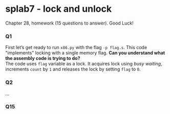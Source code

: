 # splab7 - lock and unlock

Chapter 28, homework (15 questions to answer). Good Luck!

### Q1
First let’s get ready to run `x86.py` with the flag `-p flag.s`. This code "implements" locking with a single memory flag. **Can you understand what the assembly code is trying to do?**  
The code uses `flag` variable as a lock. It acquires lock using _busy waiting_, increments `count` by `1` and releases the lock by setting `flag` to `0`.

### Q2

...

### Q15
